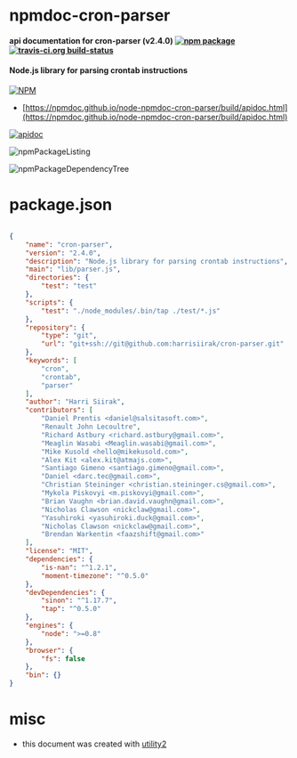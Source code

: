 # npmdoc-cron-parser

#### api documentation for  cron-parser (v2.4.0)  [![npm package](https://img.shields.io/npm/v/npmdoc-cron-parser.svg?style=flat-square)](https://www.npmjs.org/package/npmdoc-cron-parser) [![travis-ci.org build-status](https://api.travis-ci.org/npmdoc/node-npmdoc-cron-parser.svg)](https://travis-ci.org/npmdoc/node-npmdoc-cron-parser)

#### Node.js library for parsing crontab instructions

[![NPM](https://nodei.co/npm/cron-parser.png?downloads=true&downloadRank=true&stars=true)](https://www.npmjs.com/package/cron-parser)

- [https://npmdoc.github.io/node-npmdoc-cron-parser/build/apidoc.html](https://npmdoc.github.io/node-npmdoc-cron-parser/build/apidoc.html)

[![apidoc](https://npmdoc.github.io/node-npmdoc-cron-parser/build/screenCapture.buildCi.browser.%252Ftmp%252Fbuild%252Fapidoc.html.png)](https://npmdoc.github.io/node-npmdoc-cron-parser/build/apidoc.html)

![npmPackageListing](https://npmdoc.github.io/node-npmdoc-cron-parser/build/screenCapture.npmPackageListing.svg)

![npmPackageDependencyTree](https://npmdoc.github.io/node-npmdoc-cron-parser/build/screenCapture.npmPackageDependencyTree.svg)



# package.json

```json

{
    "name": "cron-parser",
    "version": "2.4.0",
    "description": "Node.js library for parsing crontab instructions",
    "main": "lib/parser.js",
    "directories": {
        "test": "test"
    },
    "scripts": {
        "test": "./node_modules/.bin/tap ./test/*.js"
    },
    "repository": {
        "type": "git",
        "url": "git+ssh://git@github.com:harrisiirak/cron-parser.git"
    },
    "keywords": [
        "cron",
        "crontab",
        "parser"
    ],
    "author": "Harri Siirak",
    "contributors": [
        "Daniel Prentis <daniel@salsitasoft.com>",
        "Renault John Lecoultre",
        "Richard Astbury <richard.astbury@gmail.com>",
        "Meaglin Wasabi <Meaglin.wasabi@gmail.com>",
        "Mike Kusold <hello@mikekusold.com>",
        "Alex Kit <alex.kit@atmajs.com>",
        "Santiago Gimeno <santiago.gimeno@gmail.com>",
        "Daniel <darc.tec@gmail.com>",
        "Christian Steininger <christian.steininger.cs@gmail.com>",
        "Mykola Piskovyi <m.piskovyi@gmail.com>",
        "Brian Vaughn <brian.david.vaughn@gmail.com>",
        "Nicholas Clawson <nickclaw@gmail.com>",
        "Yasuhiroki <yasuhiroki.duck@gmail.com>",
        "Nicholas Clawson <nickclaw@gmail.com>",
        "Brendan Warkentin <faazshift@gmail.com>"
    ],
    "license": "MIT",
    "dependencies": {
        "is-nan": "^1.2.1",
        "moment-timezone": "^0.5.0"
    },
    "devDependencies": {
        "sinon": "^1.17.7",
        "tap": "^0.5.0"
    },
    "engines": {
        "node": ">=0.8"
    },
    "browser": {
        "fs": false
    },
    "bin": {}
}
```



# misc
- this document was created with [utility2](https://github.com/kaizhu256/node-utility2)
